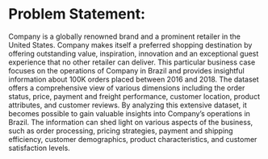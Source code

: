 # Problem Statement:

Company is a globally renowned brand and a prominent retailer in the United States. Company makes itself a preferred shopping destination by offering outstanding value, inspiration, innovation and an exceptional guest experience that no other retailer can deliver.
This particular business case focuses on the operations of Company in Brazil and provides insightful information about 100K orders placed between 2016 and 2018. The dataset offers a comprehensive view of various dimensions including the order status, price, payment and freight performance, customer location, product attributes, and customer reviews.
By analyzing this extensive dataset, it becomes possible to gain valuable insights into Company’s operations in Brazil. The information can shed light on various aspects of the business, such as order processing, pricing strategies, payment and shipping efficiency, customer demographics, product characteristics, and customer satisfaction levels.
